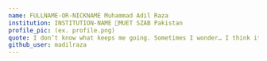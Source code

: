 ```yaml
---
name: FULLNAME-OR-NICKNAME Muhammad Adil Raza
institution: INSTITUTION-NAME 🚩MUET SZAB Pakistan 
profile_pic: (ex. profile.png)
quote: I don’t know what keeps me going. Sometimes I wonder… I think it’s just pure perseverance and wanting to succeed and having that burning desire to always have success
github_user: madilraza
---
```


